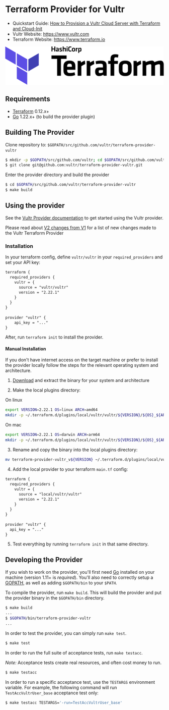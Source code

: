 Terraform Provider for Vultr
==================

- Quickstart Guide: [How to Provision a Vultr Cloud Server with Terraform and Cloud-Init](https://www.vultr.com/docs/provision-a-vultr-cloud-server-with-terraform-and-cloud-init/)
- Vultr Website: https://www.vultr.com
- Terraform Website: https://www.terraform.io

<img src="https://raw.githubusercontent.com/hashicorp/terraform-website/master/public/img/logo-hashicorp.svg" width="600px">

Requirements
------------

-   [Terraform](https://www.terraform.io/downloads.html) 0.12.x+
-   [Go](https://golang.org/doc/install) 1.22.x+ (to build the provider plugin)

Building The Provider
---------------------

Clone repository to: `$GOPATH/src/github.com/vultr/terraform-provider-vultr`

``` sh
$ mkdir -p $GOPATH/src/github.com/vultr; cd $GOPATH/src/github.com/vultr
$ git clone git@github.com:vultr/terraform-provider-vultr.git
```

Enter the provider directory and build the provider

``` sh
$ cd $GOPATH/src/github.com/vultr/terraform-provider-vultr
$ make build
```

Using the provider
----------------------

See the [Vultr Provider documentation](website/docs/index.html.markdown) to get started using the Vultr provider.

Please read about [V2 changes from V1](example/V2Changes.md) for a list of new changes made to the Vultr Terraform Provider

### Installation
In your terraform config, define `vultr/vultr` in your `required_providers` and set your API key:
``` hcl
terraform {
  required_providers {
    vultr = {
      source = "vultr/vultr"
      version = "2.22.1"
    }
  }
}

provider "vultr" {
    api_key = "..."
}
```

After, run `terraform init` to install the provider.

#### Manual Installation
If you don't have internet access on the target machine or prefer to install
the provider locally follow the steps for the relevant operating system and architecture. 

1) [Download](https://github.com/vultr/terraform-provider-vultr/releases) and
extract the binary for your system and architecture

2) Make the local plugins directory:

On linux 
``` sh
export VERSION=2.22.1 OS=linux ARCH=amd64 
mkdir -p ~/.terraform.d/plugins/local/vultr/vultr/${VERSION}/${OS}_${ARCH}/'
```

On mac
``` sh
export VERSION=2.22.1 OS=darwin ARCH=arm64 
mkdir -p ~/.terraform.d/plugins/local/vultr/vultr/${VERSION}/${OS}_${ARCH}/'
```

3) Rename and copy the binary into the local plugins directory:
``` sh
mv terraform-provider-vultr_v${VERSION} ~/.terraform.d/plugins/local/vultr/vultr/${VERSION}/${OS}_${ARCH}/terraform-provider-vultr_v${VERSION}
```

4) Add the local provider to your terraform `main.tf` config:
``` hcl
terraform {
  required_providers {
    vultr = {
      source = "local/vultr/vultr"
      version = "2.22.1"
    }
  }
}

provider "vultr" {
  api_key = "..."
}
```

5) Test everything by running `terraform init` in that same directory. 

Developing the Provider
---------------------------

If you wish to work on the provider, you'll first need [Go](http://www.golang.org) installed on your machine (version 1.11+ is *required*). You'll also need to correctly setup a [GOPATH](http://golang.org/doc/code.html#GOPATH), as well as adding `$GOPATH/bin` to your `$PATH`.

To compile the provider, run `make build`. This will build the provider and put the provider binary in the `$GOPATH/bin` directory.

``` sh
$ make build
...
$ $GOPATH/bin/terraform-provider-vultr
...
```

In order to test the provider, you can simply run `make test`.

``` sh
$ make test
```

In order to run the full suite of acceptance tests, run `make testacc`.

*Note:* Acceptance tests create real resources, and often cost money to run.

``` sh
$ make testacc
```

In order to run a specific acceptance test, use the `TESTARGS` environment variable. For example, the following command will run `TestAccVultrUser_base` acceptance test only:

``` sh
$ make testacc TESTARGS='-run=TestAccVultrUser_base'
```
